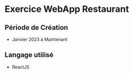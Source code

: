 # Exercice WebApp Restaurant

## Période de Création

- Janvier 2023 à Maintenant

## Langage utilisé

- ReactJS
